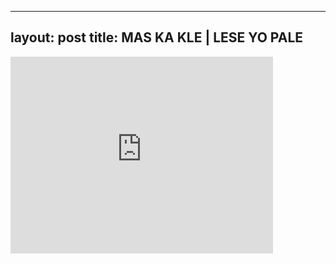 

---
layout: post
title: MAS KA KLE | LESE YO PALE
---


<iframe width="420" height="315" src="http://www.youtube.com/embed/hTEQToo3UcY" frameborder="0" allowfullscreen></iframe>

